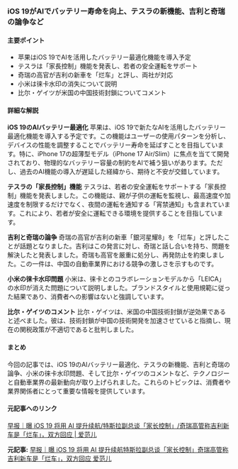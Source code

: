 ### iOS 19がAIでバッテリー寿命を向上、テスラの新機能、吉利と奇瑞の論争など

#### 主要ポイント
- 苹果はiOS 19でAIを活用したバッテリー最適化機能を導入予定
- テスラは「家長控制」機能を発表し、若者の安全運転をサポート
- 奇瑞の高官が吉利の新車を「烂车」と評し、両社が対応
- 小米は徕卡水印の消失について説明
- 比尔・ゲイツが米国の中国技術封鎖についてコメント

#### 詳細な解説

**iOS 19のAIバッテリー最適化**
苹果は、iOS 19で新たなAIを活用したバッテリー最適化機能を導入する予定です。この機能はユーザーの使用パターンを分析し、デバイスの性能を調整することでバッテリー寿命を延ばすことを目指しています。特に、iPhone 17の超薄型モデル（iPhone 17 Air/Slim）に焦点を当てて開発されており、物理的なバッテリー容量の制約をAIで補う狙いがあります。ただし、過去のAI機能の導入が遅延した経緯から、期待と不安が交錯しています。

**テスラの「家長控制」機能**
テスラは、若者の安全運転をサポートする「家長控制」機能を発表しました。この機能は、親が子供の運転を監視し、最高速度や加速度を制限するだけでなく、夜間の運転を通知する「宵禁通知」も含まれています。これにより、若者が安全に運転できる環境を提供することを目指しています。

**吉利と奇瑞の論争**
奇瑞の高官が吉利の新車「銀河星耀8」を「烂车」と評したことが話題となりました。吉利はこの発言に対し、奇瑞と話し合いを持ち、問題を解決したと発表しました。奇瑞も高官を厳重に処分し、再発防止を約束しました。この一件は、中国の自動車業界における競争の激しさを示すものです。

**小米の徕卡水印問題**
小米は、徕卡とのコラボレーションモデルから「LEICA」の水印が消えた問題について説明しました。ブランドスタイルと使用規範に従った結果であり、消費者への影響はないと強調しています。

**比尔・ゲイツのコメント**
比尔・ゲイツは、米国の中国技術封鎖が逆効果であると述べました。彼は、技術封鎖が中国の技術開発を加速させていると指摘し、現在の関税政策が不適切であると批判しました。

#### まとめ
今回の記事では、iOS 19のAIバッテリー最適化、テスラの新機能、吉利と奇瑞の論争、小米の徕卡水印問題、そして比尔・ゲイツのコメントなど、テクノロジーと自動車業界の最新動向が取り上げられました。これらのトピックは、消費者や業界関係者にとって重要な情報を提供しています。

#### 元記事へのリンク
[早报｜曝 iOS 19 将用 AI 提升续航/特斯拉副总谈「家长控制」/奇瑞高管称吉利新车是「烂车」，双方回应 | 爱范儿](記事のURL)

**元記事:** [ 早报｜曝 iOS 19 将用 AI 提升续航特斯拉副总谈「家长控制」奇瑞高管称吉利新车是「烂车」，双方回应 爱范儿 ](https://www.ifanr.com/1623530)
